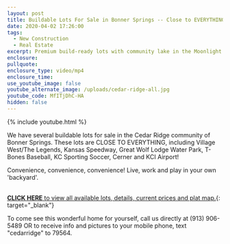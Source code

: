 ```yaml
---
layout: post
title: Buildable Lots For Sale in Bonner Springs -- Close to EVERYTHING!
date: 2020-04-02 17:26:00
tags:
  - New Construction
  - Real Estate
excerpt: Premium build-ready lots with community lake in the Moonlight Lake Community.
enclosure:
pullquote:
enclosure_type: video/mp4
enclosure_time:
use_youtube_image: false
youtube_alternate_image: /uploads/cedar-ridge-all.jpg
youtube_code: MfITjDhC-HA
hidden: false
---
```


{% include youtube.html %}

We have several buildable lots for sale in the Cedar Ridge community of Bonner Springs. These lots are CLOSE TO EVERYTHING, including Village West/The Legends, Kansas Speedway, Great Wolf Lodge Water Park, T-Bones Baseball, KC Sporting Soccer, Cerner and KCI Airport\!

Convenience, convenience, convenience\! Live, work and play in your own 'backyard'.&nbsp;<br>&nbsp;

[**CLICK HERE** to view all available lots, details, current prices and plat map.](http://cedarridge.sdgandassociates.com){: target="_blank"}

To come see this wonderful home for yourself, call us directly at (913) 906-5489 OR to receive info and pictures to your mobile phone, text "cedarridge" to 79564.